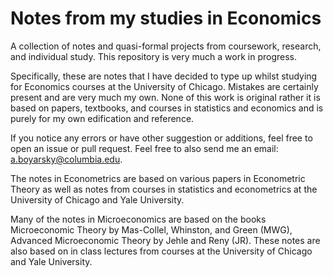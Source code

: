 # Notes from my studies in Economics

A collection of notes and quasi-formal projects from coursework, research, and individual study. This repository is very much a work in progress.  


Specifically, these are notes that I have decided to type up whilst studying for Economics courses at the University of Chicago. Mistakes are certainly present and are very much my own. None of this work is original rather it is based on papers, textbooks, and courses in statistics and economics and is purely for my own edification and reference. 

If you notice any errors or have other suggestion or additions, feel free to open an issue or pull request. Feel free to also send me an email: a.boyarsky@columbia.edu. 

The notes in Econometrics are based on various papers in Econometric Theory as well as notes from courses in statistics and econometrics at the University of Chicago and Yale University.

Many of the notes in Microeconomics are based on the books Microeconomic Theory by Mas-Collel, Whinston, and Green (MWG), Advanced Microeconomic Theory by Jehle and Reny (JR). These notes are also based on in class lectures from courses at the University of Chicago and Yale University.
